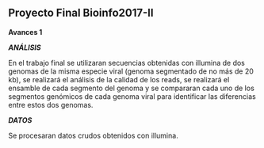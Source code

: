 ## Proyecto Final Bioinfo2017-II ##

**Avances 1**

***ANÁLISIS***

En el trabajo final se utilizaran secuencias obtenidas con illumina de dos genomas de la misma especie viral (genoma segmentado de no más de 20 kb), se realizará el análisis de la calidad de los reads, se realizará el ensamble de cada segmento del genoma y se compararan cada uno de los segmentos genómicos de cada genoma viral para identificar las diferencias entre estos dos genomas. 

***DATOS***

Se procesaran datos crudos obtenidos con illumina.